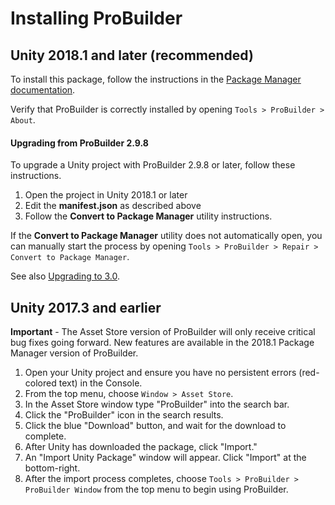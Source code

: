 <h1>Installing ProBuilder</h1>

## Unity 2018.1 and later (recommended)

To install this package, follow the instructions in the [Package Manager documentation](https://docs.unity3d.com/Packages/com.unity.package-manager-ui@1.7/manual/index.html).

Verify that ProBuilder is correctly installed by opening `Tools > ProBuilder > About`.

<h4>Upgrading from ProBuilder 2.9.8</h4>

To upgrade a Unity project with ProBuilder 2.9.8 or later, follow these instructions.

1. Open the project in Unity 2018.1 or later
2. Edit the **manifest.json** as described above
3. Follow the **Convert to Package Manager** utility instructions.

If the **Convert to Package Manager** utility does not automatically open, you can manually start the process by opening `Tools > ProBuilder > Repair > Convert to Package Manager`.

See also [Upgrading to 3.0](../troubleshooting/faq/#convert-to-package-manager).


## Unity 2017.3 and earlier

**Important** - The Asset Store version of ProBuilder will only receive critical bug fixes going forward. New features are available in the 2018.1 Package Manager version of ProBuilder.

1. Open your Unity project and ensure you have no persistent errors (red-colored text) in the Console.
1. From the top menu, choose `Window > Asset Store`.
1. In the Asset Store window type "ProBuilder" into the search bar.
1. Click the "ProBuilder" icon in the search results.
1. Click the blue "Download" button, and wait for the download to complete.
1. After Unity has downloaded the package, click "Import."
1. An "Import Unity Package" window will appear. Click "Import" at the bottom-right.
1. After the import process completes, choose `Tools > ProBuilder > ProBuilder Window` from the top menu to begin using ProBuilder.
